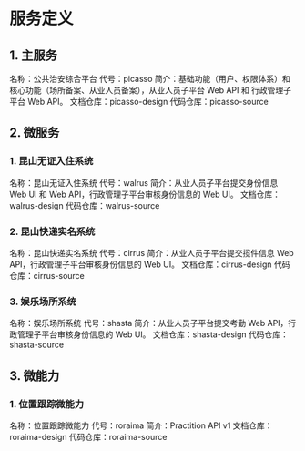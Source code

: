 # 服务定义

## 1. 主服务
名称：公共治安综合平台
代号：picasso
简介：基础功能（用户、权限体系）和核心功能（场所备案、从业人员备案），从业人员子平台 Web API 和 行政管理子平台 Web API。
文档仓库：picasso-design
代码仓库：picasso-source

## 2. 微服务

### 1. 昆山无证入住系统
名称：昆山无证入住系统
代号：walrus
简介：从业人员子平台提交身份信息 Web UI 和 Web API，行政管理子平台审核身份信息的 Web UI。
文档仓库：walrus-design
代码仓库：walrus-source

### 2. 昆山快递实名系统
名称：昆山快递实名系统
代号：cirrus
简介：从业人员子平台提交揽件信息 Web API，行政管理子平台审核身份信息的 Web UI。
文档仓库：cirrus-design
代码仓库：cirrus-source

### 3. 娱乐场所系统
名称：娱乐场所系统
代号：shasta
简介：从业人员子平台提交考勤 Web API，行政管理子平台审核身份信息的 Web UI。
文档仓库：shasta-design
代码仓库：shasta-source

## 3. 微能力

### 1. 位置跟踪微能力
名称：位置跟踪微能力
代号：roraima
简介：Practition API v1
文档仓库：roraima-design
代码仓库：roraima-source
